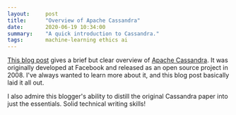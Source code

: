 ```yaml
---
layout:     post
title:      "Overview of Apache Cassandra"
date:       2020-06-19 10:34:00
summary:    "A quick introduction to Cassandra."
tags:       machine-learning ethics ai
---
```


[This blog post](https://yashagarwal.in/posts/2020/05/cassandra-a-decentralized-structured-storage-system/) gives a brief but clear overview of [Apache Cassandra](https://cassandra.apache.org/). It was originally developed at Facebook and released as an open source project in 2008. I've always wanted to learn more about it, and this blog post basically laid it all out.

I also admire this blogger's ability to distill the original Cassandra paper into just the essentials. Solid technical writing skills!